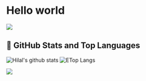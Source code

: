 # Hello world

![](https://media.giphy.com/media/xTiTny5Iu35uW0Jl9C/giphy.gif)


## 📌 GitHub Stats and Top Languages

<p float="center">
  <img  src="https://github-readme-stats.vercel.app/api?username=hilaldkmn&show_icons=true&count_private=true&hide=contribs,issues" alt="Hilal's github stats" />
  <img  src="https://github-readme-stats.vercel.app/api/top-langs/?username=hilaldkmn&layout=compact&hide=html,css" alt="ETop Langs" />
</p>


![](https://media.giphy.com/media/m9eG1qVjvN56H0MXt8/giphy.gif)

<!--
**hilaldkmn/hilaldkmn** is a ✨ _special_ ✨ repository because its `README.md` (this file) appears on your GitHub profile.

Here are some ideas to get you started:

- 🔭 I’m currently working on ...
- 🌱 I’m currently learning ...
- 👯 I’m looking to collaborate on ...
- 🤔 I’m looking for help with ...
- 💬 Ask me about ...
- 📫 How to reach me: ...
- 😄 Pronouns: ...
- ⚡ Fun fact: ...
-->
